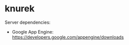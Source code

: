 knurek
======

Server dependencies:

* Google App Engine: https://developers.google.com/appengine/downloads

